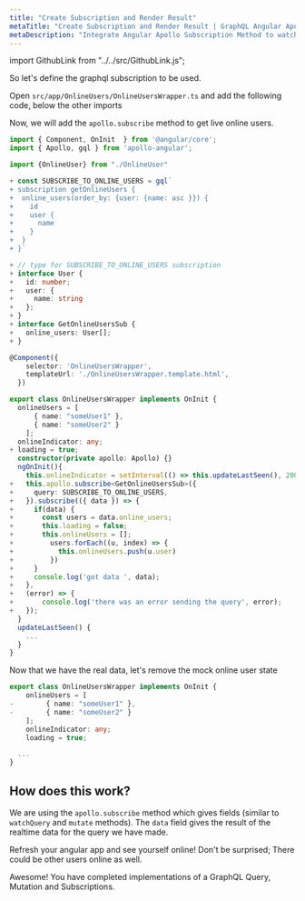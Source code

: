 ```yaml
---
title: "Create Subscription and Render Result"
metaTitle: "Create Subscription and Render Result | GraphQL Angular Apollo Tutorial"
metaDescription: "Integrate Angular Apollo Subscription Method to watch for changes in realtime data. We use GraphQL subscriptions as an example to get live data in the Angular app"
---
```


import GithubLink from "../../src/GithubLink.js";

So let's define the graphql subscription to be used.

Open `src/app/OnlineUsers/OnlineUsersWrapper.ts` and add the following code, below the other imports

<GithubLink link="https://github.com/hasura/learn-graphql/blob/master/tutorials/frontend/angular-apollo/app-final/src/app/OnlineUsers/OnlineUsersWrapper.ts" text="src/app/OnlineUsers/OnlineUsersWrapper.ts" />

Now, we will add the `apollo.subscribe` method to get live online users.

```typescript
import { Component, OnInit  } from '@angular/core';
import { Apollo, gql } from 'apollo-angular';

import {OnlineUser} from "./OnlineUser"

+ const SUBSCRIBE_TO_ONLINE_USERS = gql`
+ subscription getOnlineUsers {
+  online_users(order_by: {user: {name: asc }}) {
+    id
+    user {
+      name
+    }
+  }
+ }`

+ // type for SUBSCRIBE_TO_ONLINE_USERS subscription
+ interface User {
+   id: number;
+   user: {
+     name: string
+   };
+ }
+ interface GetOnlineUsersSub {
+   online_users: User[];
+ }

@Component({
    selector: 'OnlineUsersWrapper',
    templateUrl: './OnlineUsersWrapper.template.html',
  })

export class OnlineUsersWrapper implements OnInit {
  onlineUsers = [
      { name: "someUser1" },
      { name: "someUser2" }
    ];
  onlineIndicator: any;
+ loading = true;
  constructor(private apollo: Apollo) {}
  ngOnInit(){
    this.onlineIndicator = setInterval(() => this.updateLastSeen(), 20000);
+   this.apollo.subscribe<GetOnlineUsersSub>({
+     query: SUBSCRIBE_TO_ONLINE_USERS,
+   }).subscribe(({ data }) => {
+     if(data) {
+       const users = data.online_users;
+       this.loading = false;
+       this.onlineUsers = [];
+         users.forEach((u, index) => {
+           this.onlineUsers.push(u.user)
+         })
+     }
+     console.log('got data ', data);
+   },
+   (error) => {
+       console.log('there was an error sending the query', error);
+   });
  }
  updateLastSeen() {
    ...
  }
}
```

Now that we have the real data, let's remove the mock online user state

```typescript
export class OnlineUsersWrapper implements OnInit {
    onlineUsers = [
-        { name: "someUser1" },
-        { name: "someUser2" }
    ];
    onlineIndicator: any;
    loading = true;

  ...
}
```

How does this work?
-------------------

We are using the `apollo.subscribe` method  which gives fields (similar to `watchQuery` and `mutate` methods). The `data` field gives the result of the realtime data for the query we have made.

Refresh your angular app and see yourself online! Don't be surprised; There could be other users online as well.

Awesome! You have completed implementations of a GraphQL Query, Mutation and Subscriptions.
